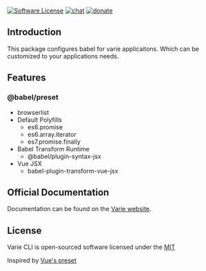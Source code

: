 [![Software License](https://img.shields.io/badge/license-MIT-brightgreen.svg?style=flat-square)](https://github.com/variejs/framework/blob/master/LICENSE)
[![chat](https://img.shields.io/badge/chat-discord-7289DA.svg?style=flat-square)](https://discordapp.com/invite/yjBtbvm)
[![donate](https://img.shields.io/badge/$-donate-ff5f5f.svg?style=flat-square)](https://www.paypal.me/lukepolo)

## Introduction
This package configures babel for varie applicaitons. Which can be customized to your applications needs.

## Features

### @babel/preset

- browserlist
- Default Polyfills
  - es6.promise
  - es6.array.iterator
  - es7.promise.finally
- Babel Transform Runtime
  - @babel/plugin-syntax-jsx
- Vue JSX
  - babel-plugin-transform-vue-jsx

## Official Documentation

Documentation can be found on the [Varie website](https://varie.io/docs/latest/varie-cli).

## License

Varie CLI is open-sourced software licensed under the [MIT](http://opensource.org/licenses/MIT)



Inspired by [Vue's preset ](https://raw.githubusercontent.com/vuejs/vue-cli/dev/packages/%40vue/babel-preset-app/index.js)
